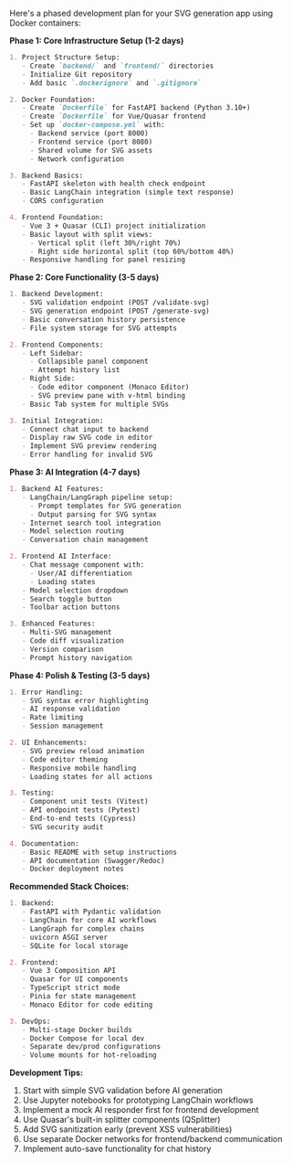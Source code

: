 Here's a phased development plan for your SVG generation app using Docker containers:

**Phase 1: Core Infrastructure Setup (1-2 days)**
```markdown
1. Project Structure Setup:
   - Create `backend/` and `frontend/` directories
   - Initialize Git repository
   - Add basic `.dockerignore` and `.gitignore`

2. Docker Foundation:
   - Create `Dockerfile` for FastAPI backend (Python 3.10+)
   - Create `Dockerfile` for Vue/Quasar frontend
   - Set up `docker-compose.yml` with:
     - Backend service (port 8000)
     - Frontend service (port 8080)
     - Shared volume for SVG assets
     - Network configuration

3. Backend Basics:
   - FastAPI skeleton with health check endpoint
   - Basic LangChain integration (simple text response)
   - CORS configuration

4. Frontend Foundation:
   - Vue 3 + Quasar (CLI) project initialization
   - Basic layout with split views:
     - Vertical split (left 30%/right 70%)
     - Right side horizontal split (top 60%/bottom 40%)
   - Responsive handling for panel resizing
```

**Phase 2: Core Functionality (3-5 days)**
```markdown
1. Backend Development:
   - SVG validation endpoint (POST /validate-svg)
   - SVG generation endpoint (POST /generate-svg)
   - Basic conversation history persistence
   - File system storage for SVG attempts

2. Frontend Components:
   - Left Sidebar:
     - Collapsible panel component
     - Attempt history list
   - Right Side:
     - Code editor component (Monaco Editor)
     - SVG preview pane with v-html binding
   - Basic Tab system for multiple SVGs

3. Initial Integration:
   - Connect chat input to backend
   - Display raw SVG code in editor
   - Implement SVG preview rendering
   - Error handling for invalid SVG
```

**Phase 3: AI Integration (4-7 days)**
```markdown
1. Backend AI Features:
   - LangChain/LangGraph pipeline setup:
     - Prompt templates for SVG generation
     - Output parsing for SVG syntax
   - Internet search tool integration
   - Model selection routing
   - Conversation chain management

2. Frontend AI Interface:
   - Chat message component with:
     - User/AI differentiation
     - Loading states
   - Model selection dropdown
   - Search toggle button
   - Toolbar action buttons

3. Enhanced Features:
   - Multi-SVG management
   - Code diff visualization
   - Version comparison
   - Prompt history navigation
```

**Phase 4: Polish & Testing (3-5 days)**
```markdown
1. Error Handling:
   - SVG syntax error highlighting
   - AI response validation
   - Rate limiting
   - Session management

2. UI Enhancements:
   - SVG preview reload animation
   - Code editor theming
   - Responsive mobile handling
   - Loading states for all actions

3. Testing:
   - Component unit tests (Vitest)
   - API endpoint tests (Pytest)
   - End-to-end tests (Cypress)
   - SVG security audit

4. Documentation:
   - Basic README with setup instructions
   - API documentation (Swagger/Redoc)
   - Docker deployment notes
```

**Recommended Stack Choices:**
```markdown
1. Backend:
   - FastAPI with Pydantic validation
   - LangChain for core AI workflows
   - LangGraph for complex chains
   - uvicorn ASGI server
   - SQLite for local storage

2. Frontend:
   - Vue 3 Composition API
   - Quasar for UI components
   - TypeScript strict mode
   - Pinia for state management
   - Monaco Editor for code editing

3. DevOps:
   - Multi-stage Docker builds
   - Docker Compose for local dev
   - Separate dev/prod configurations
   - Volume mounts for hot-reloading
```

**Development Tips:**
1. Start with simple SVG validation before AI generation
2. Use Jupyter notebooks for prototyping LangChain workflows
3. Implement a mock AI responder first for frontend development
4. Use Quasar's built-in splitter components (QSplitter)
5. Add SVG sanitization early (prevent XSS vulnerabilities)
6. Use separate Docker networks for frontend/backend communication
7. Implement auto-save functionality for chat history
